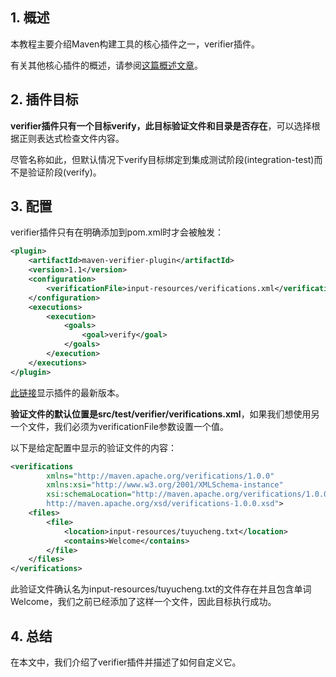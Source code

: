 ## 1. 概述

本教程主要介绍Maven构建工具的核心插件之一，verifier插件。

有关其他核心插件的概述，请参阅[这篇概述文章](https://www.baeldung.com/core-maven-plugins)。

## 2. 插件目标

**verifier插件只有一个目标verify，此目标验证文件和目录是否存在**，可以选择根据正则表达式检查文件内容。

尽管名称如此，但默认情况下verify目标绑定到集成测试阶段(integration-test)而不是验证阶段(verify)。

## 3. 配置

verifier插件只有在明确添加到pom.xml时才会被触发：

```xml
<plugin>
    <artifactId>maven-verifier-plugin</artifactId>
    <version>1.1</version>
    <configuration>
        <verificationFile>input-resources/verifications.xml</verificationFile>
    </configuration>
    <executions>
        <execution>
            <goals>
                <goal>verify</goal>
            </goals>
        </execution>
    </executions>
</plugin>
```

[此链接](https://search.maven.org/artifact/org.apache.maven.plugins/maven-verifier-plugin)显示插件的最新版本。

**验证文件的默认位置是src/test/verifier/verifications.xml**，如果我们想使用另一个文件，我们必须为verificationFile参数设置一个值。

以下是给定配置中显示的验证文件的内容：

```xml
<verifications
        xmlns="http://maven.apache.org/verifications/1.0.0"
        xmlns:xsi="http://www.w3.org/2001/XMLSchema-instance"
        xsi:schemaLocation="http://maven.apache.org/verifications/1.0.0 
        http://maven.apache.org/xsd/verifications-1.0.0.xsd">
    <files>
        <file>
            <location>input-resources/tuyucheng.txt</location>
            <contains>Welcome</contains>
        </file>
    </files>
</verifications>
```

此验证文件确认名为input-resources/tuyucheng.txt的文件存在并且包含单词Welcome，我们之前已经添加了这样一个文件，因此目标执行成功。

## 4. 总结

在本文中，我们介绍了verifier插件并描述了如何自定义它。